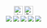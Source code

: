 <div align=center>
<img src='https://xesque.rocketseat.dev/platform/tech/javascript.svg' width='24px' title='JavaScript'/> 
<img src='https://xesque.rocketseat.dev/platform/tech/typescript.svg' width='24px' title='TypeScript'/>
</div>

<div align=center>
<img src='https://img.shields.io/github/last-commit/ruggeryiury/dta-parser?color=%23DDD&style=for-the-badge' /> <img src='https://img.shields.io/github/repo-size/ruggeryiury/dta-parser?style=for-the-badge' /> <img src='https://img.shields.io/github/issues/ruggeryiury/dta-parser?style=for-the-badge' /> <img src='https://img.shields.io/github/package-json/v/ruggeryiury/dta-parser?style=for-the-badge' /> <img src='https://img.shields.io/github/license/ruggeryiury/dta-parser?style=for-the-badge' />
</div>
